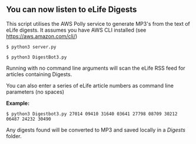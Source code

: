 ## You can now listen to eLife Digests

This script utilises the AWS Polly service to generate MP3's from the text of eLife digests.
It assumes you have AWS CLI installed (see https://aws.amazon.com/cli/)

  `$ python3 server.py`
  
  `$ python3 DigestBot3.py`

Running with no command line arguments will scan the eLife RSS feed for articles
containing Digests.

You can also enter a series of eLife article numbers as command line parameters (no spaces)

**Example:** 

  `$ python3 Digestbot3.py 27014 09410 31640 03641 27798 08709 30212 06487 24232 30490`

Any digests found will be converted to MP3 and saved locally in a _Digests_ folder.
